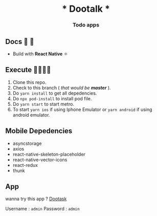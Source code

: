 <div align="center">
  <h1>
   * Dootalk *
  </h1>
  <h3>Todo apps</h3>
</div>

## Docs 📝 📕

- Build with **React Native** ⚛️

## Execute 🤜🏼🤛🏼

1. Clone this repo.
2. Check to this branch ( _that would be **master**_ ).
3. Do `yarn install` to get all depedencies.
4. Do `npx pod-install` to install pod file.
5. Do `yarn start` to start metro.
6. To start `yarn ios` if using Iphone Emulator or `yarn android` if using android emulator.

## Mobile Depedencies

- asyncstorage
- axios
- react-native-skeleton-placeholder
- react-native-vector-icons
- react-redux
- thunk

## App

wanna try this app ?
[Dootask](https://drive.google.com/file/d/1MTX3T8uYBOS5wfJ4ebaRl7mPY9SKTpg-/view?usp=sharing)

Username : `admin`
Password : `admin`

